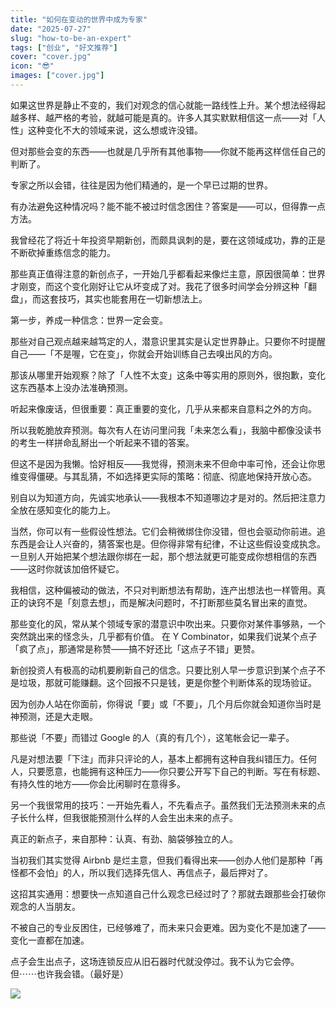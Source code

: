 ```yaml
---
title: "如何在变动的世界中成为专家"
date: "2025-07-27"
slug: "how-to-be-an-expert"
tags: ["创业", "好文推荐"]
cover: "cover.jpg"
icon: "😎"
images: ["cover.jpg"]
---
```

如果这世界是静止不变的，我们对观念的信心就能一路线性上升。某个想法经得起越多样、越严格的考验，就越可能是真的。许多人其实默默相信这一点——对「人性」这种变化不大的领域来说，这么想或许没错。



但对那些会变的东西——也就是几乎所有其他事物——你就不能再这样信任自己的判断了。



专家之所以会错，往往是因为他们精通的，是一个早已过期的世界。



有办法避免这种情况吗？能不能不被过时信念困住？答案是——可以，但得靠一点方法。



我曾经花了将近十年投资早期新创，而颇具讽刺的是，要在这领域成功，靠的正是不断砍掉重练信念的能力。



那些真正值得注意的新创点子，一开始几乎都看起来像烂主意，原因很简单：世界才刚变，而这个变化刚好让它从坏变成了对。我花了很多时间学会分辨这种「翻盘」，而这套技巧，其实也能套用在一切新想法上。



第一步，养成一种信念：世界一定会变。



那些对自己观点越来越笃定的人，潜意识里其实是认定世界静止。只要你不时提醒自己——「不是喔，它在变」，你就会开始训练自己去嗅出风的方向。



那该从哪里开始观察？除了「人性不太变」这条中等实用的原则外，很抱歉，变化这东西基本上没办法准确预测。



听起来像废话，但很重要：真正重要的变化，几乎从来都来自意料之外的方向。



所以我乾脆放弃预测。每次有人在访问里问我「未来怎么看」，我脑中都像没读书的考生一样拼命乱掰出一个听起来不错的答案。



但这不是因为我懒。恰好相反——我觉得，预测未来不但命中率可怜，还会让你思维变得僵硬。与其乱猜，不如选择更实际的策略：彻底、彻底地保持开放心态。



别自以为知道方向，先诚实地承认——我根本不知道哪边才是对的。然后把注意力全放在感知变化的能力上。



当然，你可以有一些假设性想法。它们会稍微绑住你没错，但也会驱动你前进。追东西是会让人兴奋的，猜答案也是。但你得非常有纪律，不让这些假设变成执念。
一旦别人开始把某个想法跟你绑在一起，那个想法就更可能变成你想相信的东西——这时你就该加倍怀疑它。



我相信，这种偏被动的做法，不只对判断想法有帮助，连产出想法也一样管用。真正的诀窍不是「刻意去想」，而是解决问题时，不打断那些莫名冒出来的直觉。



那些变化的风，常从某个领域专家的潜意识中吹出来。只要你对某件事够熟，一个突然跳出来的怪念头，几乎都有价值。
在 Y Combinator，如果我们说某个点子「疯了点」，那通常是称赞——搞不好还比「这点子不错」更赞。



新创投资人有极高的动机要刷新自己的信念。只要比别人早一步意识到某个点子不是垃圾，那就可能赚翻。这个回报不只是钱，更是你整个判断体系的现场验证。



因为创办人站在你面前，你得说「要」或「不要」，几个月后你就会知道你当时是神预测，还是大走眼。



那些说「不要」而错过 Google 的人（真的有几个），这笔帐会记一辈子。



凡是对想法要「下注」而非只评论的人，基本上都拥有这种自我纠错压力。任何人，只要愿意，也能拥有这种压力——你只要公开写下自己的判断。写在有标题、有持久性的地方——你会比闲聊时在意得多。



另一个我很常用的技巧：一开始先看人，不先看点子。虽然我们无法预测未来的点子长什么样，但我很能预测什么样的人会生出未来的点子。



真正的新点子，来自那种：认真、有劲、脑袋够独立的人。



当初我们其实觉得 Airbnb 是烂主意，但我们看得出来——创办人他们是那种「再怪都不会怕」的人，所以我们选择先信人、再信点子，最后押对了。



这招其实通用：想要快一点知道自己什么观念已经过时了？那就去跟那些会打破你观念的人当朋友。



不被自己的专业反困住，已经够难了，而未来只会更难。因为变化不是加速了——变化一直都在加速。



点子会生出点子，这场连锁反应从旧石器时代就没停过。我不认为它会停。
但⋯⋯也许我会错。（最好是）




![](https://prod-files-secure.s3.us-west-2.amazonaws.com/112d0858-5090-4d34-a606-b75eb8d65fd2/46476355-9cf3-4e99-9b7a-3531bc426380/1000202064.png?X-Amz-Algorithm=AWS4-HMAC-SHA256&X-Amz-Content-Sha256=UNSIGNED-PAYLOAD&X-Amz-Credential=ASIAZI2LB4665MPZXEHF%2F20250903%2Fus-west-2%2Fs3%2Faws4_request&X-Amz-Date=20250903T112632Z&X-Amz-Expires=3600&X-Amz-Security-Token=IQoJb3JpZ2luX2VjENv%2F%2F%2F%2F%2F%2F%2F%2F%2F%2FwEaCXVzLXdlc3QtMiJHMEUCIC91iKW7OYi4hramtupBP0xW8WYDh5iEWN2cca8ZcTJPAiEAqQtT8m9WquUmtky9HkEtWrvFsLtrcdv%2FDDlDcq4awooq%2FwMIRBAAGgw2Mzc0MjMxODM4MDUiDLnL%2B85aJDUVit6w3SrcA0RPgYX08D5JnMo%2F69wtz%2BuIQzzRwIARYwOOhlh3u6SG4SKW2l%2FvhYeLVKf2SKy0HnhDXtDAt%2FtDZryMZBog3cE55Dg0SbqpqTRTlmqh73G2gHIBIWTEDjbUXdjUz7EamJYpEA8O3nawCZ5qlAkG%2FiT363tgeC7dNzQepraZ6TMhPtQdQnXncqlpsFmCXXgcfR5Mblxd4WbHW%2BHZWVS9aAbS7juYkTMV5SXxFkltnGR3Sn7858dfR7KTjJPghNh%2BCuL%2F%2F%2FrvOCTQpC4UVvPNqg3QXaQpFn%2BwO7UaURWFah26DEE7QyqaepQ1CSFNbR%2Bh%2BgbMcsaaPUZDKMkTds0JTB9kKl0PNYLDAAgfTseiPJ9X8L4I4lr%2BLIu5C%2FT8y2RsCIWInU%2FkmMt6IsyLcTAi3Mr9Z%2B4zMfr9iHCZuYk9eVC6%2BfRN1hgm1jBxqstM5Q0fL7Cv5FXNuk4JJCY6RUW4CcJIUvkDtSS8mhN79Wkcdl3UV8hCQQicasvURdXFGA2aM3M0%2FQrZC0omOBtDZ59be0vRP4Z5fAe57zzuUfg%2BNcArc8QHof8wHUmmqyeiwvLVx%2B1r%2FWRH15gZSzvRUp1KCExlHSPv%2F0j8WXltkX5jGUCNX%2F0ajurrsROcSa58MMCy4MUGOqUBKU7j3IpX8BPAEvINOYp04zZp13Iu15ixMvzloJof95Zymd0BIZLXWv%2BieAJRgkAIioP1%2FbyLemrRfeo5AVJTc7gh8QKHcoe1i8n9VwR8KCQVSKsHAt2W5UbNRoQigMAdsXFTiQpXmHCPymGH1i1RqY4bU%2BB7iLAQ21%2FTG6mbi2oQcX0FWz%2Be28ZeKnctet%2BsC03lQLJaipcXpd11CPIHFd0508QE&X-Amz-Signature=caa3df5593b2a5fb990a0eefa0c1d6388e23ed60e149423aae0b505758e36ef3&X-Amz-SignedHeaders=host&x-amz-checksum-mode=ENABLED&x-id=GetObject)

